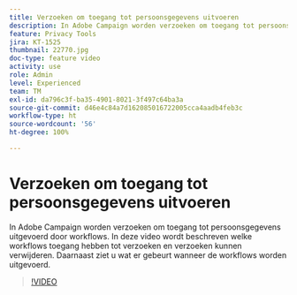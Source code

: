 ```yaml
---
title: Verzoeken om toegang tot persoonsgegevens uitvoeren
description: In Adobe Campaign worden verzoeken om toegang tot persoonsgegevens uitgevoerd door workflows. In deze video wordt beschreven welke workflows toegang hebben tot verzoeken en verzoeken kunnen verwijderen. Daarnaast ziet u wat er gebeurt wanneer de workflows worden uitgevoerd.
feature: Privacy Tools
jira: KT-1525
thumbnail: 22770.jpg
doc-type: feature video
activity: use
role: Admin
level: Experienced
team: TM
exl-id: da796c3f-ba35-4901-8021-3f497c64ba3a
source-git-commit: d46e4c84a7d162085016722005cca4aadb4feb3c
workflow-type: ht
source-wordcount: '56'
ht-degree: 100%

---
```


# Verzoeken om toegang tot persoonsgegevens uitvoeren

In Adobe Campaign worden verzoeken om toegang tot persoonsgegevens uitgevoerd door workflows. In deze video wordt beschreven welke workflows toegang hebben tot verzoeken en verzoeken kunnen verwijderen. Daarnaast ziet u wat er gebeurt wanneer de workflows worden uitgevoerd.

>[!VIDEO](https://video.tv.adobe.com/v/22770?quality=12&learn=on)
